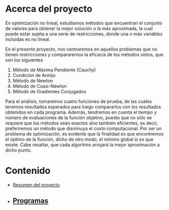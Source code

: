 # Acerca del proyecto

En optimización no lineal, estudiamos métodos que encuentran el conjunto de valores para obtener la mejor solución o la más aproximada, la cual puede estar sujeta a una serie de restricciones, donde una o más variables incluidas es no lineal. 

En el presente proyecto, nos centraremos en aquellos problemas que no tienen restricciones y
compararemos la eficacia de los métodos vistos, que son los siguientes
1. Método de Máxima Pendiente (Cauchy)
2. Condición de Armijo
3. Método de Newton
4. Método de Cuasi-Newton
5. Método de Gradientes Conjugados

Para el análisis, tomaremos cuatro funciones de prueba, de las cuales tenemos resultados esperados
para luego compararlos con los resultados obtenidos en cada programa. Además, tendremos en
cuenta el tiempo y número de evaluaciones de la función objetivo, puesto que no sólo se requiere que
los métodos sean exactos sino también eficientes, es decir, preferiremos un método que disminuya
el costo computacional.
Por ser un problema de optimización, es evidente que la finalidad es que encontremos el óptimo
de la función, dicho de otro modo, el mínimo global si es que existe. Cabe resaltar, que cada
algoritmo arrojará la mejor aproximación a dicho punto.


# Contenido

- [Resumen del proyecto](https://github.com/semilun4/Proyecto_ONL/blob/main/Proyecto_final_ONL.pdf)
- [Programas](https://github.com/semilun4/Proyecto_ONL/tree/main/Programas)
  - 
